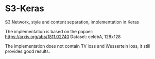 # S3-Keras
S3 Network, style and content separation, implementation in Keras

The implementation is based on the papaer: https://arxiv.org/abs/1811.02740
Dataset: celebA, 128x128

The implementation does not contain TV loss and Wessertein loss, it still provides good results.

